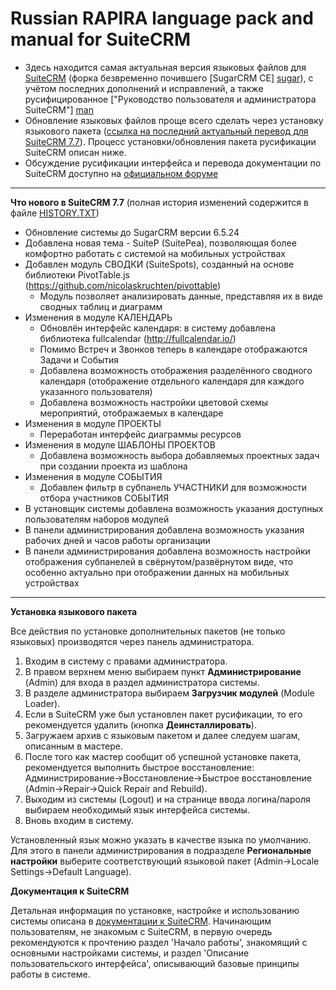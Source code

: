 Russian RAPIRA language pack and manual for SuiteCRM
=========================================

+ Здесь находится самая актуальная версия языковых файлов для [SuiteCRM][suitecrm] (форка безвременно почившего [SugarCRM CE] [sugar]), с учётом последних дополнений и исправлений, а также русифицированное ["Руководство пользователя и администратора SuiteCRM"] [man]
+ Обновление языковых файлов проще всего сделать через установку языкового пакета ([ссылка на последний актуальный перевод для SuiteCRM 7.7][langpack]). Процесс установки/обновления пакета русификации SuiteCRM описан ниже.
+ Обсуждение русификации интерфейса и перевода документации по SuiteCRM доступно на [официальном форуме][forum]

------------------------------------------------

<b>Что нового в SuiteCRM 7.7</b>    (полная история изменений содержится в файле [HISTORY.TXT][history])

+ Обновление системы до SugarCRM версии 6.5.24
+ Добавлена новая тема - SuiteP (SuitePea), позволяющая более комфортно работать с системой на мобильных устройствах
+ Добавлен модуль СВОДКИ (SuiteSpots), созданный на основе библиотеки PivotTable.js (https://github.com/nicolaskruchten/pivottable)
	- Модуль позволяет анализировать данные, представляя их в виде сводных таблиц и диаграмм
+ Изменения в модуле КАЛЕНДАРЬ
	- Обновлён интерфейс календаря: в систему добавлена библиотека fullcalendar (http://fullcalendar.io/)
	- Помимо Встреч и Звонков теперь в календаре отображаются Задачи и События
	- Добавлена возможность отображения разделённого сводного календаря (отображение отдельного календаря для каждого указанного пользователя)
	- Добавлена возможность настройки цветовой схемы мероприятий, отображаемых в календаре
+ Изменения в модуле ПРОЕКТЫ
	- Переработан интерфейс диаграммы ресурсов
+ Изменения в модуле ШАБЛОНЫ ПРОЕКТОВ
	- Добавлена возможность выбора добавляемых проектных задач при создании проекта из шаблона
+ Изменения в модуле СОБЫТИЯ
	- Добавлен фильтр в субпанель УЧАСТНИКИ для возможности отбора участников СОБЫТИЯ
+ В установщик системы добавлена возможность указания доступных пользователям наборов модулей
+ В панели администрирования добавлена возможность указания рабочих дней и часов работы организации
+ В панели администрирования добавлена возможность настройки отображения субпанелей в свёрнутом/развёрнутом виде, что особенно актуально при отображении данных на мобильных устройствах

------------------------------------------------

<b>Установка языкового пакета</b>

Все действия по установке дополнительных пакетов (не только языковых) производятся через панель администратора.

1. Входим в систему с правами администратора.
2. В правом верхнем меню выбираем пункт <b>Администрирование</b> (Admin) для входа в раздел администратора системы.
3. В разделе администратора выбираем <b>Загрузчик модулей</b> (Module Loader).
4. Если в SuiteCRM уже был установлен пакет русификации, то его рекомендуется удалить (кнопка  <b>Деинсталлировать</b>).
5. Загружаем архив с языковым пакетом и далее следуем шагам, описанным в мастере.
6. После того как мастер сообщит об успешной установке пакета, рекомендуется выполнить быстрое восстановление: Администрирование->Восстановление->Быстрое восстановление (Admin->Repair->Quick Repair and Rebuild).
7. Выходим из системы (Logout) и на странице ввода логина/пароля выбираем необходимый язык интерфейса системы.
8. Вновь входим в систему.

Установленный язык можно указать в качестве языка по умолчанию. Для этого в панели администрирования в подразделе <b>Региональные настройки</b> выберите соответствующий языковой пакет (Admin->Locale Settings->Default Language).

<b>Документация к SuiteCRM</b>

Детальная информация по установке, настройке и использованию системы описана в [документации к SuiteCRM][man].
Начинающим пользователям, не знакомым с SuiteCRM, в первую очередь рекомендуются к прочтению раздел 'Начало работы', знакомящий с основными настройками системы, и раздел 'Описание пользовательского интерфейса', описывающий базовые принципы работы в системе. 

[langpack]: https://github.com/likhobory/SuiteCRM7RU/blob/ver.7.7/rapira-suite_pack_russian-7.7.zip?raw=true
[suitecrm]: https://github.com/salesagility/SuiteCRM
[man]: https://github.com/likhobory/SuiteCRM7RU/blob/master/DOCS/Russian_Rapira_Application_Guide_for_SuiteCRM_7.7.pdf?raw=true
[forum]: https://suitecrm.com/forum/international-language-support/59
[sugar]: https://ru.wikipedia.org/wiki/SugarCRM
[history]: https://github.com/likhobory/SuiteCRM7RU/blob/master/HISTORY.TXT

